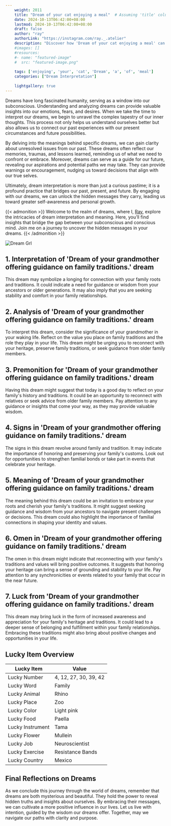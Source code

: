 ```yaml
---
    weight: 2011
    title: "Dream of your cat enjoying a meal"  # Assuming 'title' column exists
    date: 2024-10-13T06:42:00+08:00
    lastmod: 2024-10-13T06:42:00+08:00
    draft: false
    author: "ray"
    authorLink: "https://instagram.com/ray._.atelier"
    description: "Discover how 'Dream of your cat enjoying a meal' can interpret your future and uncover its significant meanings in your life."
    #images: []
    #resources:
    #- name: "featured-image"
    #  src: "featured-image.png"
    
    tags: ['enjoying', 'your', 'cat', 'Dream', 'a', 'of', 'meal']
    categories: ["Dream Interpretation"]
    
    lightgallery: true
---
```

    
Dreams have long fascinated humanity, serving as a window into our subconscious. Understanding and analyzing dreams can provide valuable insights into our emotions, fears, and desires. When we take the time to interpret our dreams, we begin to unravel the complex tapestry of our inner thoughts. This process not only helps us understand ourselves better but also allows us to connect our past experiences with our present circumstances and future possibilities.

By delving into the meanings behind specific dreams, we can gain clarity about unresolved issues from our past. These dreams often reflect our memories, traumas, and lessons learned, reminding us of what we need to confront or embrace. Moreover, dreams can serve as a guide for our future, revealing our aspirations and potential paths we may take. They can provide warnings or encouragement, nudging us toward decisions that align with our true selves.

Ultimately, dream interpretation is more than just a curious pastime; it is a profound practice that bridges our past, present, and future. By engaging with our dreams, we can unlock the hidden messages they carry, leading us toward greater self-awareness and personal growth.

{{< admonition >}}
Welcome to the realm of dreams, where I, [Ray](https://instagram.com/ray._.atelier), explore the intricacies of dream interpretation and meaning. Here, you’ll find insights that bridge the gap between your subconscious and conscious mind. Join me on a journey to uncover the hidden messages in your dreams.
{{< /admonition >}}

![Dream Grl](https://cdn.pixabay.com/photo/2017/11/02/03/35/gothic-2910057_1280.jpg "Dream Grl")

## 1. Interpretation of 'Dream of your grandmother offering guidance on family traditions.' dream

This dream may symbolize a longing for connection with your family roots and traditions. It could indicate a need for guidance or wisdom from your ancestors or older generations. It may also imply that you are seeking stability and comfort in your family relationships.

## 2. Analysis of 'Dream of your grandmother offering guidance on family traditions.' dream

To interpret this dream, consider the significance of your grandmother in your waking life. Reflect on the value you place on family traditions and the role they play in your life. This dream might be urging you to reconnect with your heritage, preserve family traditions, or seek guidance from older family members.

## 3. Premonition for 'Dream of your grandmother offering guidance on family traditions.' dream

Having this dream might suggest that today is a good day to reflect on your family's history and traditions. It could be an opportunity to reconnect with relatives or seek advice from older family members. Pay attention to any guidance or insights that come your way, as they may provide valuable wisdom.

## 4. Signs in 'Dream of your grandmother offering guidance on family traditions.' dream

The signs in this dream revolve around family and tradition. It may indicate the importance of honoring and preserving your family's customs. Look out for opportunities to strengthen familial bonds or take part in events that celebrate your heritage.

## 5. Meaning of 'Dream of your grandmother offering guidance on family traditions.' dream

The meaning behind this dream could be an invitation to embrace your roots and cherish your family's traditions. It might suggest seeking guidance and wisdom from your ancestors to navigate present challenges or decisions. This dream could also highlight the importance of familial connections in shaping your identity and values.

## 6. Omen in 'Dream of your grandmother offering guidance on family traditions.' dream

The omen in this dream might indicate that reconnecting with your family's traditions and values will bring positive outcomes. It suggests that honoring your heritage can bring a sense of grounding and stability to your life. Pay attention to any synchronicities or events related to your family that occur in the near future.

## 7. Luck from 'Dream of your grandmother offering guidance on family traditions.' dream

This dream may bring luck in the form of increased awareness and appreciation for your family's heritage and traditions. It could lead to a deeper sense of belonging and fulfillment within your family relationships. Embracing these traditions might also bring about positive changes and opportunities in your life.

## Lucky Item Overview
| Lucky Item          | Value              |
|---------------|--------------------|
| Lucky Number        | 4, 12, 27, 30, 39, 42  |
| Lucky Word          | Family |
| Lucky Animal        | Rhino |
| Lucky Place         | Zoo     |
| Lucky Color         | Light pink     |
| Lucky Food          | Paella      |
| Lucky Instrument    | Tama |
| Lucky Flower        | Mullein    |
| Lucky Job           | Neuroscientist       |
| Lucky Exercise      | Resistance Bands  |
| Lucky Country       | Mexico    |


##  Final Reflections on Dreams

As we conclude this journey through the world of dreams, remember that dreams are both mysterious and beautiful. They hold the power to reveal hidden truths and insights about ourselves. By embracing their messages, we can cultivate a more positive influence in our lives. Let us live with intention, guided by the wisdom our dreams offer. Together, may we navigate our paths with clarity and purpose.
